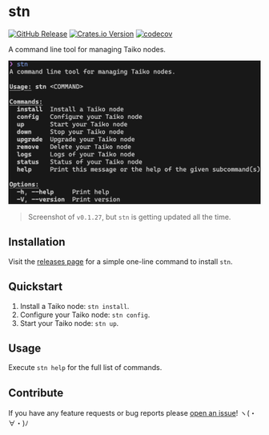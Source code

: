 # stn

[![GitHub Release](https://img.shields.io/github/v/release/d1onys1us/stn?logo=github)](https://github.com/d1onys1us/stn/releases)
[![Crates.io Version](https://img.shields.io/crates/v/stn?logo=rust)](https://crates.io/crates/stn)
[![codecov](https://codecov.io/gh/d1onys1us/stn/graph/badge.svg?token=TJAUBD8RPT)](https://codecov.io/gh/d1onys1us/stn)

A command line tool for managing Taiko nodes.

![screenshot of cli tool](.github/readme_cli_screenshot.png)

> Screenshot of `v0.1.27`, but `stn` is getting updated all the time.

## Installation

Visit the [releases page](https://github.com/d1onys1us/stn/releases) for a simple one-line command to install `stn`.

## Quickstart

1. Install a Taiko node: `stn install`.
2. Configure your Taiko node: `stn config`.
3. Start your Taiko node: `stn up`.

## Usage

Execute `stn help` for the full list of commands.

## Contribute

If you have any feature requests or bug reports please [open an issue](https://github.com/d1onys1us/stn/issues/new)! ヽ(・∀・)ﾉ

